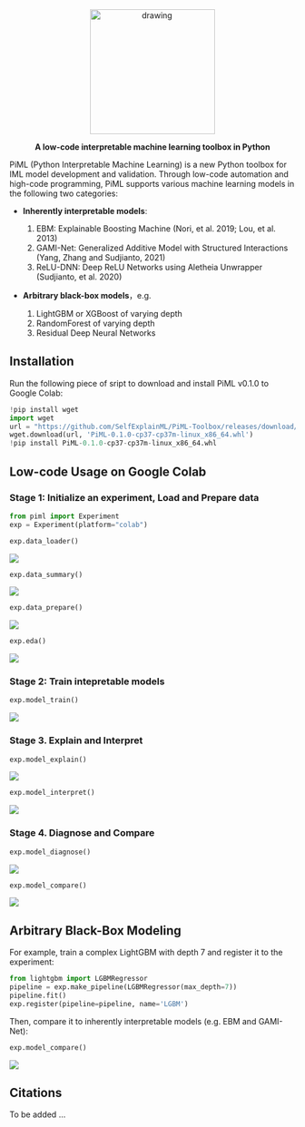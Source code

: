 <div align="center">
  
<img src="https://github.com/SelfExplainML/PiML-Toolbox/blob/main/examples/results/LogoPiML.png" alt="drawing" width="220"/>

**A low-code interpretable machine learning toolbox in Python** 
</div>

PiML (Python Interpretable Machine Learning) is a new Python toolbox for IML model development and validation. Through low-code automation and high-code programming, PiML supports various machine learning models in the following two categories:

- **Inherently interpretable models**: 
  1. EBM: Explainable Boosting Machine (Nori, et al. 2019; Lou, et al. 2013)
  2. GAMI-Net: Generalized Additive Model with Structured Interactions (Yang, Zhang and Sudjianto, 2021)
  3. ReLU-DNN: Deep ReLU Networks using Aletheia Unwrapper (Sudjianto, et al. 2020)

- **Arbitrary black-box models**，e.g.
  1. LightGBM or XGBoost of varying depth
  2. RandomForest of varying depth
  3. Residual Deep Neural Networks

## Installation 

Run the following piece of sript to download and install PiML v0.1.0 to Google Colab: 

```python
!pip install wget
import wget
url = "https://github.com/SelfExplainML/PiML-Toolbox/releases/download/V0.1.0/PiML-0.1.0-cp37-cp37m-linux_x86_64.whl"
wget.download(url, 'PiML-0.1.0-cp37-cp37m-linux_x86_64.whl')
!pip install PiML-0.1.0-cp37-cp37m-linux_x86_64.whl
```

## Low-code Usage on Google Colab

### Stage 1:  Initialize an experiment, Load and Prepare data

```python
from piml import Experiment
exp = Experiment(platform="colab")
```

```python
exp.data_loader()
```
<img src="https://github.com/SelfExplainML/PiML-Toolbox/blob/main/examples/results/data_loader.png">

```python
exp.data_summary()
```
<img src="https://github.com/SelfExplainML/PiML-Toolbox/blob/main/examples/results/data_summary.png">

```python
exp.data_prepare()
```
<img src="https://github.com/SelfExplainML/PiML-Toolbox/blob/main/examples/results/data_prepare.png">

```python
exp.eda()
```
<img src="https://github.com/SelfExplainML/PiML-Toolbox/blob/main/examples/results/data_eda.png">

### Stage 2:  Train intepretable models
```python
exp.model_train()
```
<img src="https://github.com/SelfExplainML/PiML-Toolbox/blob/main/examples/results/model_train.png">


### Stage 3. Explain and Interpret
```python
exp.model_explain()
```
<img src="https://github.com/SelfExplainML/PiML-Toolbox/blob/main/examples/results/model_explain.png">

```python
exp.model_interpret()
```
<img src="https://github.com/SelfExplainML/PiML-Toolbox/blob/main/examples/results/model_interpret.png">

### Stage 4. Diagnose and Compare
```python
exp.model_diagnose()
```
<img src="https://github.com/SelfExplainML/PiML-Toolbox/blob/main/examples/results/model_diagnose.png">

```python
exp.model_compare()
```
<img src="https://github.com/SelfExplainML/PiML-Toolbox/blob/main/examples/results/model_compare.png">



## Arbitrary Black-Box Modeling
For example, train a complex LightGBM with depth 7 and register it to the experiment: 

```python
from lightgbm import LGBMRegressor
pipeline = exp.make_pipeline(LGBMRegressor(max_depth=7))
pipeline.fit() 
exp.register(pipeline=pipeline, name='LGBM')
```

Then, compare it to inherently interpretable models (e.g. EBM and GAMI-Net): 
```python
exp.model_compare()
```
<img src="https://github.com/SelfExplainML/PiML-Toolbox/blob/main/examples/results/model_compare2.png">



## Citations
To be added ... 


